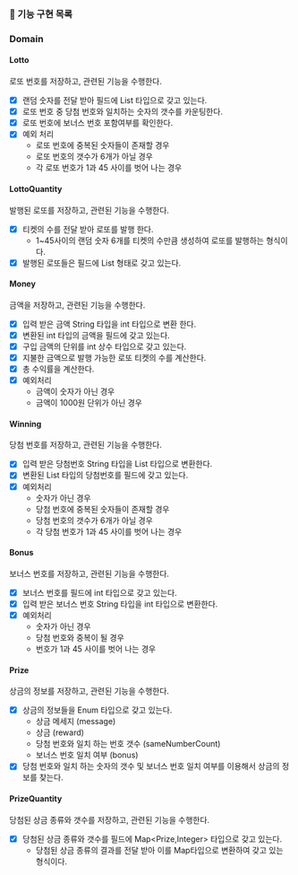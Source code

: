 ### 🎯 기능 구현 목록

### Domain
#### Lotto
로또 번호를 저장하고, 관련된 기능을 수행한다.
- [X] 랜덤 숫자를 전달 받아 필드에 List<Integer> 타입으로 갖고 있는다.
- [X] 로또 번호 중 당첨 번호와 일치하는 숫자의 갯수를 카운팅한다.
- [X] 로또 번호에 보너스 번호 포함여부를 확인한다.
- [X] 예외 처리
    - 로또 번호에 중복된 숫자들이 존재할 경우
    - 로또 번호의 갯수가 6개가 아닐 경우
    - 각 로또 번호가 1과 45 사이를 벗어 나는 경우
#### LottoQuantity
발행된 로또를 저장하고, 관련된 기능을 수행한다.
- [X] 티켓의 수를 전달 받아 로또를 발행 한다. 
    - 1~45사이의 랜덤 숫자 6개를 티켓의 수만큼 생성하여 로또를 발행하는 형식이다.
- [X] 발행된 로또들은 필드에 List<Lotto> 형태로 갖고 있는다.
#### Money
금액을 저장하고, 관련된 기능을 수행한다.
- [X] 입력 받은 금액 String 타입을 int 타입으로 변환 한다.
- [X] 변환된 int 타입의 금액을 필드에 갖고 있는다.
- [X] 구입 금액의 단위를 int 상수 타입으로 갖고 있는다.
- [X] 지불한 금액으로 발행 가능한 로또 티켓의 수를 계산한다.
- [X] 총 수익률을 계산한다.
- [X] 예외처리
  - 금액이 숫자가 아닌 경우
  - 금액이 1000원 단위가 아닌 경우
#### Winning
당첨 번호를 저장하고, 관련된 기능을 수행한다.
- [X] 입력 받은 당첨번호 String 타입을 List<Integer> 타입으로 변환한다.
- [X] 변환된 List<Integer> 타입의 당첨번호를 필드에 갖고 있는다.
- [X] 예외처리
    - 숫자가 아닌 경우
    - 당첨 번호에 중복된 숫자들이 존재할 경우
    - 당첨 번호의 갯수가 6개가 아닐 경우
    - 각 당첨 번호가 1과 45 사이를 벗어 나는 경우
#### Bonus
보너스 번호를 저장하고, 관련된 기능을 수행한다.
- [X] 보너스 번호를 필드에 int 타입으로 갖고 있는다.
- [X] 입력 받은 보너스 번호 String 타입을 int 타입으로 변환한다.
- [X] 예외처리
    - 숫자가 아닌 경우
    - 당첨 번호와 중복이 될 경우
    - 번호가 1과 45 사이를 벗어 나는 경우
#### Prize
상금의 정보를 저장하고, 관련된 기능을 수행한다.
- [X] 상금의 정보들을 Enum 타입으로 갖고 있는다.
    - 상금 메세지 (message)
    - 상금 (reward)
    - 당첨 번호와 일치 하는 번호 갯수 (sameNumberCount)
    - 보너스 번호 일치 여부 (bonus)
- [X] 당첨 번호와 일치 하는 숫자의 갯수 및 보너스 번호 일치 여부를 이용해서 상금의 정보를 찾는다.
#### PrizeQuantity
당첨된 상금 종류와 갯수를 저장하고, 관련된 기능을 수행한다.
- [X] 당첨된 상금 종류와 갯수를 필드에 Map<Prize,Integer> 타입으로 갖고 있는다.
    - 당첨된 상금 종류의 결과를 전달 받아 이를 Map타입으로 변환하여 갖고 있는 형식이다.


